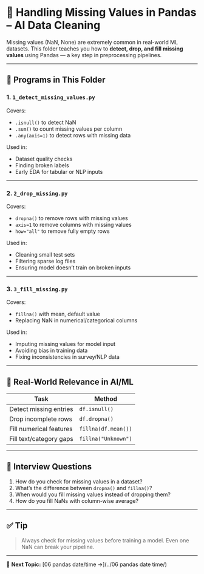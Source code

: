 # 🚫 Handling Missing Values in Pandas – AI Data Cleaning

Missing values (NaN, None) are extremely common in real-world ML datasets. This folder teaches you how to **detect, drop, and fill missing values** using Pandas — a key step in preprocessing pipelines.

---

## 📌 Programs in This Folder

### 1. `1_detect_missing_values.py`

Covers:
- `.isnull()` to detect NaN
- `.sum()` to count missing values per column
- `.any(axis=1)` to detect rows with missing data

Used in:
- Dataset quality checks
- Finding broken labels
- Early EDA for tabular or NLP inputs

---

### 2. `2_drop_missing.py`

Covers:
- `dropna()` to remove rows with missing values
- `axis=1` to remove columns with missing values
- `how="all"` to remove fully empty rows

Used in:
- Cleaning small test sets
- Filtering sparse log files
- Ensuring model doesn’t train on broken inputs

---

### 3. `3_fill_missing.py`

Covers:
- `fillna()` with mean, default value
- Replacing NaN in numerical/categorical columns

Used in:
- Imputing missing values for model input
- Avoiding bias in training data
- Fixing inconsistencies in survey/NLP data

---

## 🧠 Real-World Relevance in AI/ML

| Task                             | Method |
|----------------------------------|--------|
| Detect missing entries           | `df.isnull()` |
| Drop incomplete rows             | `df.dropna()` |
| Fill numerical features          | `fillna(df.mean())` |
| Fill text/category gaps          | `fillna("Unknown")` |

---

## 💬 Interview Questions

1. How do you check for missing values in a dataset?
2. What’s the difference between `dropna()` and `fillna()`?
3. When would you fill missing values instead of dropping them?
4. How do you fill NaNs with column-wise average?

---

## ✅ Tip

> Always check for missing values before training a model. Even one NaN can break your pipeline.

---

📁 **Next Topic:** [06 pandas date/time →](../06 pandas date time/)
